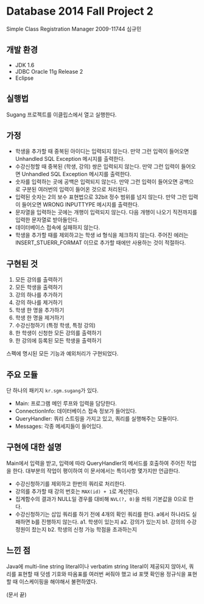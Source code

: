 Database 2014 Fall Project 2
============================
Simple Class Registration Manager
2009-11744 심규민

개발 환경
---------
- JDK 1.6
- JDBC Oracle 11g Release 2
- Eclipse

실행법
------
Sugang 프로젝트를 이클립스에서 열고 실행한다.

가정
----
- 학생을 추가할 때 중복된 아이디는 입력되지 않는다. 만약 그런 입력이 들어오면 Unhandled SQL Exception 메시지를 출력한다.
- 수강신청할 때 중복된 (학생, 강의) 쌍은 입력되지 않는다. 만약 그런 입력이 들어오면 Unhandled SQL Exception 메시지를 출력한다.
- 숫자를 입력하는 곳에 공백은 입력되지 않는다. 만약 그런 입력이 들어오면 공백으로 구분된 여러번의 입력이 들어온 것으로 처리된다.
- 입력된 숫자는 2의 보수 표현법으로 32bit 정수 범위를 넘지 않는다. 만약 그런 입력이 들어오면 WRONG INPUTTYPE 메시지를 출력한다.
- 문자열을 입력하는 곳에는 개행이 입력되지 않는다. 다음 개행이 나오기 직전까지를 입력한 문자열로 받아들인다.
- 데이터베이스 접속에 실패하지 않는다.
- 학생을 추가할 때를 제외하고는 학생 id 형식을 체크하지 않는다. 주어진 에러는 INSERT_STUERR_FORMAT 이므로 추가할 때에만 사용하는 것이 적절하다.

구현된 것
---------
1. 모든 강의를 출력하기
2. 모든 학생을 출력하기
3. 강의 하나를 추가하기
4. 강의 하나를 제거하기
5. 학생 한 명을 추가하기
6. 학생 한 명을 제거하기
7. 수강신청하기 (특정 학생, 특정 강의)
8. 한 학생이 신청한 모든 강의를 출력하기
9. 한 강의에 등록된 모든 학생을 출력하기

스펙에 명시된 모든 기능과 예외처리가 구현되었다.

주요 모듈
---------
단 하나의 패키지 `kr.sgm.sugang`가 있다.
- Main: 프로그램 메인 루프와 입력을 담당한다.
- ConnectionInfo: 데이터베이스 접속 정보가 들어있다.
- QueryHandler: 쿼리 스트링을 가지고 있고, 쿼리를 실행해주는 모듈이다.
- Messages: 각종 메세지들이 들어있다.

구현에 대한 설명
----------------
Main에서 입력을 받고, 입력에 따라 QueryHandler의 메서드를 호출하여 주어진 작업을 한다. 대부분의 작업이 평이하여 이 문서에서는 특이사항 몇가지만 언급한다.
- 수강신청하기를 제외하고 한번의 쿼리로 처리한다.
- 강의를 추가할 때 강의 번호는 `MAX(id) + 1`로 계산한다.
- 집계함수의 결과가 NULL일 경우를 대비해 `NVL(?, 0)`을 씌워 기본값을 0으로 한다.
- 수강신청하기는 삽입 쿼리를 하기 전에 4개의 확인 쿼리를 한다. a에서 하나라도 실패하면 b를 진행하지 않는다.
  a1. 학생이 있는지
  a2. 강의가 있는지
  b1. 강의의 수강 정원이 찼는지
  b2. 학생의 신청 가능 학점을 초과하는지

느낀 점
-------
Java에 multi-line string literal이나 verbatim string literal이 제공되지 않아서, 쿼리를 표현할 때 덧셈 기호와 따옴표를 여러번 써줘야 했고 id 포맷 확인용 정규식을 표현할 때 이스케이핑을 해야해서 불편하였다.

(문서 끝)
